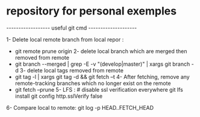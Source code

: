 # repository for personal exemples
------------------ useful git cmd --------------------

1-	Delete local remote branch from local repor :
-	git remote prune origin
2-	delete local branch which are merged then removed from remote
-	git branch --merged | grep -E -v "(develop|master)" | xargs git branch -d
3-	delete local tags removed from remote
-	git tag -l | xargs git tag -d && git fetch –t
4-	After fetching, remove any remote-tracking branches which no longer exist on the remote
-	git fetch –prune
5-	LFS : # disable ssl verification everywhere
git lfs install
git config http.sslVerify false

6-	Compare local to remote:
git log -p HEAD..FETCH_HEAD

